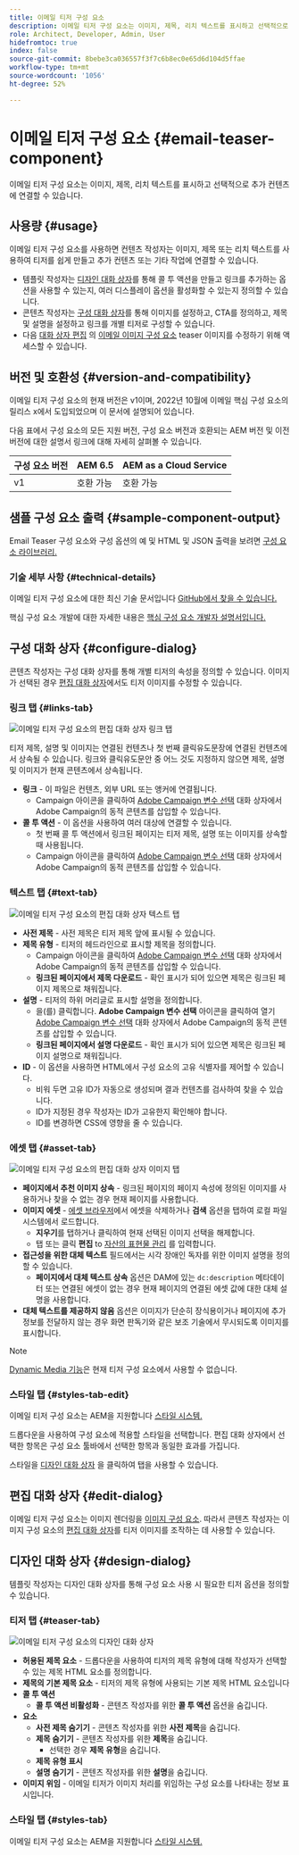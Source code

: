 ```yaml
---
title: 이메일 티저 구성 요소
description: 이메일 티저 구성 요소는 이미지, 제목, 리치 텍스트를 표시하고 선택적으로 추가 컨텐츠에 연결할 수 있습니다.
role: Architect, Developer, Admin, User
hidefromtoc: true
index: false
source-git-commit: 8bebe3ca036557f3f7c6b8ec0e65d6d104d5ffae
workflow-type: tm+mt
source-wordcount: '1056'
ht-degree: 52%

---
```



# 이메일 티저 구성 요소 {#email-teaser-component}

이메일 티저 구성 요소는 이미지, 제목, 리치 텍스트를 표시하고 선택적으로 추가 컨텐츠에 연결할 수 있습니다.

## 사용량 {#usage}

이메일 티저 구성 요소를 사용하면 컨텐츠 작성자는 이미지, 제목 또는 리치 텍스트를 사용하여 티저를 쉽게 만들고 추가 컨텐츠 또는 기타 작업에 연결할 수 있습니다.

* 템플릿 작성자는 [디자인 대화 상자](#design-dialog)를 통해 콜 투 액션을 만들고 링크를 추가하는 옵션을 사용할 수 있는지, 여러 디스플레이 옵션을 활성화할 수 있는지 정의할 수 있습니다.
* 콘텐츠 작성자는 [구성 대화 상자](#configure-dialog)를 통해 이미지를 설정하고, CTA를 정의하고, 제목 및 설명을 설정하고 링크를 개별 티저로 구성할 수 있습니다.
* 다음 [대화 상자 편집](image.md#edit-dialog) 의 [이메일 이미지 구성 요소](image.md) teaser 이미지를 수정하기 위해 액세스할 수 있습니다.

## 버전 및 호환성 {#version-and-compatibility}

이메일 티저 구성 요소의 현재 버전은 v1이며, 2022년 10월에 이메일 핵심 구성 요소의 릴리스 x에서 도입되었으며 이 문서에 설명되어 있습니다.

다음 표에서 구성 요소의 모든 지원 버전, 구성 요소 버전과 호환되는 AEM 버전 및 이전 버전에 대한 설명서 링크에 대해 자세히 살펴볼 수 있습니다.

| 구성 요소 버전 | AEM 6.5 | AEM as a Cloud Service |
|---|---|---|
| v1 | 호환 가능 | 호환 가능 |

## 샘플 구성 요소 출력 {#sample-component-output}

Email Teaser 구성 요소와 구성 옵션의 예 및 HTML 및 JSON 출력을 보려면 [구성 요소 라이브러리.](https://adobe.com/go/aem_cmp_library_email_teaser)

### 기술 세부 사항 {#technical-details}

이메일 티저 구성 요소에 대한 최신 기술 문서입니다 [GitHub에서 찾을 수 있습니다.](https://adobe.com/go/aem_cmp_tech_email_teaser_v1)

핵심 구성 요소 개발에 대한 자세한 내용은 [핵심 구성 요소 개발자 설명서입니다.](/help/developing/overview.md)

## 구성 대화 상자 {#configure-dialog}

콘텐츠 작성자는 구성 대화 상자를 통해 개별 티저의 속성을 정의할 수 있습니다. 이미지가 선택된 경우 [편집 대화 상자](#edit-dialog)에서도 티저 이미지를 수정할 수 있습니다.

### 링크 탭 {#links-tab}

![이메일 티저 구성 요소의 편집 대화 상자 링크 탭](/help/email/assets/email-teaser-edit-links.png)

티저 제목, 설명 및 이미지는 연결된 컨텐츠나 첫 번째 클릭유도문장에 연결된 컨텐츠에서 상속될 수 있습니다. 링크와 클릭유도문안 중 어느 것도 지정하지 않으면 제목, 설명 및 이미지가 현재 콘텐츠에서 상속됩니다.

* **링크** - 이 파일은 컨텐츠, 외부 URL 또는 앵커에 연결됩니다.
   * Campaign 아이콘을 클릭하여 [Adobe Campaign 변수 선택](/help/email/campaign-variables.md) 대화 상자에서 Adobe Campaign의 동적 콘텐츠를 삽입할 수 있습니다.
* **콜 투 액션** - 이 옵션을 사용하여 여러 대상에 연결할 수 있습니다.
   * 첫 번째 콜 투 액션에서 링크된 페이지는 티저 제목, 설명 또는 이미지를 상속할 때 사용됩니다.
   * Campaign 아이콘을 클릭하여 [Adobe Campaign 변수 선택](/help/email/campaign-variables.md) 대화 상자에서 Adobe Campaign의 동적 콘텐츠를 삽입할 수 있습니다.

### 텍스트 탭 {#text-tab}

![이메일 티저 구성 요소의 편집 대화 상자 텍스트 탭](/help/email/assets/email-teaser-edit-text.png)

* **사전 제목** - 사전 제목은 티저 제목 앞에 표시될 수 있습니다.
* **제목 유형** - 티저의 헤드라인으로 표시할 제목을 정의합니다.
   * Campaign 아이콘을 클릭하여 [Adobe Campaign 변수 선택](/help/email/campaign-variables.md) 대화 상자에서 Adobe Campaign의 동적 콘텐츠를 삽입할 수 있습니다.
   * **링크된 페이지에서 제목 다운로드** - 확인 표시가 되어 있으면 제목은 링크된 페이지 제목으로 채워집니다.
* **설명** - 티저의 하위 머리글로 표시할 설명을 정의합니다.
   * 을(를) 클릭합니다. **Adobe Campaign 변수 선택** 아이콘을 클릭하여 열기 [Adobe Campaign 변수 선택](/help/email/campaign-variables.md) 대화 상자에서 Adobe Campaign의 동적 콘텐츠를 삽입할 수 있습니다.
   * **링크된 페이지에서 설명 다운로드** - 확인 표시가 되어 있으면 제목은 링크된 페이지 설명으로 채워집니다.
* **ID** - 이 옵션을 사용하면 HTML에서 구성 요소의 고유 식별자를 제어할 수 있습니다.
   * 비워 두면 고유 ID가 자동으로 생성되며 결과 컨텐츠를 검사하여 찾을 수 있습니다.
   * ID가 지정된 경우 작성자는 ID가 고유한지 확인해야 합니다.
   * ID를 변경하면 CSS에 영향을 줄 수 있습니다.

### 에셋 탭 {#asset-tab}

![이메일 티저 구성 요소의 편집 대화 상자 이미지 탭](/help/email/assets/email-teaser-edit-image.png)

* **페이지에서 추천 이미지 상속** - 링크된 페이지의 페이지 속성에 정의된 이미지를 사용하거나 찾을 수 없는 경우 현재 페이지를 사용합니다.
* **이미지 에셋** - [에셋 브라우저](https://experienceleague.adobe.com/docs/experience-manager-cloud-service/sites/authoring/fundamentals/environment-tools.html)에서 에셋을 삭제하거나 **검색** 옵션을 탭하여 로컬 파일 시스템에서 로드합니다.
   * **지우기**&#x200B;를 탭하거나 클릭하여 현재 선택된 이미지 선택을 해제합니다.
   * 탭 또는 클릭 **편집** to [자산의 표현물 관리](https://experienceleague.adobe.com/docs/experience-manager-cloud-service/assets/manage/manage-digital-assets.html) 를 입력합니다.
* **접근성을 위한 대체 텍스트** 필드에서는 시각 장애인 독자를 위한 이미지 설명을 정의할 수 있습니다.
   * **페이지에서 대체 텍스트 상속** 옵션은 DAM에 있는 `dc:description` 메타데이터 또는 연결된 에셋이 없는 경우 현재 페이지의 연결된 에셋 값에 대한 대체 설명을 사용합니다.
* **대체 텍스트를 제공하지 않음** 옵션은 이미지가 단순히 장식용이거나 페이지에 추가 정보를 전달하지 않는 경우 화면 판독기와 같은 보조 기술에서 무시되도록 이미지를 표시합니다.

>[!NOTE]
>
>[Dynamic Media 기능](image.md#dynamic-media)은 현재 티저 구성 요소에서 사용할 수 없습니다.

### 스타일 탭 {#styles-tab-edit}

이메일 티저 구성 요소는 AEM을 지원합니다 [스타일 시스템.](/help/get-started/authoring.md#component-styling)

드롭다운을 사용하여 구성 요소에 적용할 스타일을 선택합니다. 편집 대화 상자에서 선택한 항목은 구성 요소 툴바에서 선택한 항목과 동일한 효과를 가집니다.

스타일을 [디자인 대화 상자](#design-dialog) 을 클릭하여 탭을 사용할 수 있습니다.

## 편집 대화 상자 {#edit-dialog}

이메일 티저 구성 요소는 이미지 렌더링을 [이미지 구성 요소](image.md). 따라서 콘텐츠 작성자는 이미지 구성 요소의 [편집 대화 상자](image.md#edit-dialog)를 티저 이미지를 조작하는 데 사용할 수 있습니다.

## 디자인 대화 상자 {#design-dialog}

템플릿 작성자는 디자인 대화 상자를 통해 구성 요소 사용 시 필요한 티저 옵션을 정의할 수 있습니다.

### 티저 탭 {#teaser-tab}

![이메일 티저 구성 요소의 디자인 대화 상자](/help/email/assets/email-teaser-design.png)

* **허용된 제목 요소** - 드롭다운을 사용하여 티저의 제목 유형에 대해 작성자가 선택할 수 있는 제목 HTML 요소를 정의합니다.
* **제목의 기본 제목 요소** - 티저의 제목 유형에 사용되는 기본 제목 HTML 요소입니다
* **콜 투 액션**
   * **콜 투 액션 비활성화** - 콘텐츠 작성자를 위한 **콜 투 액션** 옵션을 숨깁니다.
* **요소**
   * **사전 제목 숨기기** - 콘텐츠 작성자를 위한 **사전 제목**&#x200B;을 숨깁니다.
   * **제목 숨기기** - 콘텐츠 작성자를 위한 **제목**&#x200B;을 숨깁니다.
      * 선택한 경우 **제목 유형**&#x200B;을 숨깁니다.
   * **제목 유형 표시**
   * **설명 숨기기** - 콘텐츠 작성자를 위한 **설명**&#x200B;을 숨깁니다.
* **이미지 위임** - 이메일 티저가 이미지 처리를 위임하는 구성 요소를 나타내는 정보 표시입니다.

### 스타일 탭 {#styles-tab}

이메일 티저 구성 요소는 AEM을 지원합니다 [스타일 시스템.](/help/get-started/authoring.md#component-styling)
